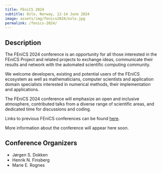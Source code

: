 ```yaml
---
title: FEniCS 2024
subtitle: Oslo, Norway, 12-14 June 2024
image: assets/img/fenics2024/oslo.jpg
permalink: /fenics-2024/
---
```


## Description

The FEniCS 2024 conference is an opportunity for all those interested in
the FEniCS Project and related projects to exchange ideas, communicate
their results and network with the automated scientific computing
community.

We welcome developers, existing and potential users of the
FEniCS ecosystem as well as mathematicians, computer scientists and
application domain specialists interested in numerical methods, their
implementation and applications.

The FEniCS 2024 conference will emphasize an open and inclusive
atmosphere, contributed talks from a diverse range of scientific areas,
and dedicated time for discussions and coding.

Links to previous FEniCS conferences can be found [here](index.md).


More information about the conference will appear here soon.

## Conference Organizers
- Jørgen S. Dokken
- Henrik N. Finsberg
- Marie E. Rognes
